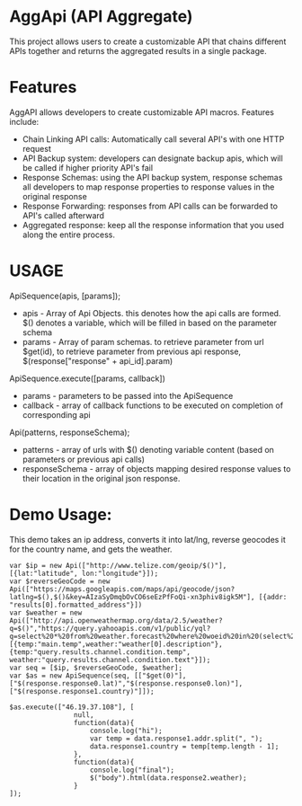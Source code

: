 # AggApi (API Aggregate)
This project allows users to create a customizable API that chains different APIs together and returns the aggregated results in a single package.

# Features
AggAPI allows developers to create customizable API macros. Features include:

 * Chain Linking API calls: Automatically call several API's with one HTTP request
 * API Backup system: developers can designate backup apis, which will be called if higher priority API's fail
 * Response Schemas: using the API backup system, response schemas all developers to map response properties to response values in the original response
 * Response Forwarding: responses from API calls can be forwarded to API's called afterward
 * Aggregated response: keep all the response information that you used along the entire process.

# USAGE
ApiSequence(apis, [params]);
 * apis - Array of Api Objects. this denotes how the api calls are formed. $() denotes a variable, which will be filled in based on the parameter schema
 * params - Array of param schemas. to retrieve parameter from url $get(id), to retrieve parameter from previous api response, $(response["response" + api_id].param)

ApiSequence.execute([params, callback])
 * params - parameters to be passed into the ApiSequence
 * callback - array of callback functions to be executed on completion of corresponding api

Api(patterns, responseSchema);
 * patterns - array of urls with $() denoting variable content (based on parameters or previous api calls)
 * responseSchema - array of objects mapping desired response values to their location in the original json response.

# Demo Usage:
This demo takes an ip address, converts it into lat/lng, reverse geocodes it for the country name, and gets the weather.

```
var $ip = new Api(["http://www.telize.com/geoip/$()"], [{lat:"latitude", lon:"longitude"}]);
var $reverseGeoCode = new Api(["https://maps.googleapis.com/maps/api/geocode/json?latlng=$(),$()&key=AIzaSyDmqbOvCO6seEzPfFoQi-xn3phiv8igk5M"], [{addr: "results[0].formatted_address"}])
var $weather = new Api(["http://api.openweathermap.org/data/2.5/weather?q=$()","https://query.yahooapis.com/v1/public/yql?q=select%20*%20from%20weather.forecast%20where%20woeid%20in%20(select%20woeid%20from%20geo.places(1)%20where%20text%3D%22$()%22)&format=json&env=store%3A%2F%2Fdatatables.org%2Falltableswithkeys"],[{temp:"main.temp",weather:"weather[0].description"},{temp:"query.results.channel.condition.temp", weather:"query.results.channel.condition.text"}]);
var seq = [$ip, $reverseGeoCode, $weather];
var $as = new ApiSequence(seq, [["$get(0)"],["$(response.response0.lat)","$(response.response0.lon)"],["$(response.response1.country)"]]);
            
$as.execute(["46.19.37.108"], [
                null,
                function(data){
                    console.log("hi");
                    var temp = data.response1.addr.split(", ");
                    data.response1.country = temp[temp.length - 1];
                },
                function(data){
                    console.log("final");
                    $("body").html(data.response2.weather);
                }
]);    

```
